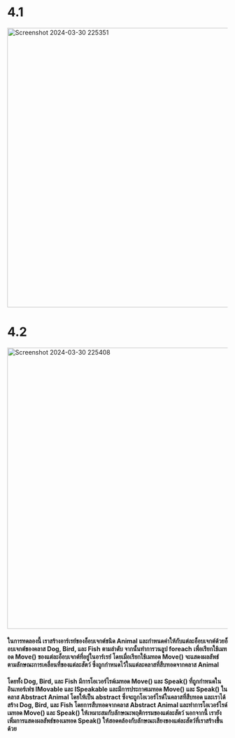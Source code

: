 # 4.1
<img width="638" alt="Screenshot 2024-03-30 225351" src="https://github.com/anndyyzzz/03376836-OOP-2566-Lab-13/assets/144866059/bc92038d-1f26-4859-9e33-cd890b65acda">

# 4.2
<img width="642" alt="Screenshot 2024-03-30 225408" src="https://github.com/anndyyzzz/03376836-OOP-2566-Lab-13/assets/144866059/05793ee3-2088-4442-9e9b-0eefab9ebb38">

#### ในการทดลองนี้ เราสร้างอาร์เรย์ของอ็อบเจกต์ชนิด Animal และกำหนดค่าให้กับแต่ละอ็อบเจกต์ด้วยอ็อบเจกต์ของคลาส Dog, Bird, และ Fish ตามลำดับ จากนั้นทำการวนลูป foreach เพื่อเรียกใช้เมทอด Move() ของแต่ละอ็อบเจกต์ที่อยู่ในอาร์เรย์ โดยเมื่อเรียกใช้เมทอด Move() จะแสดงผลลัพธ์ตามลักษณะการเคลื่อนที่ของแต่ละสัตว์ ซึ่งถูกกำหนดไว้ในแต่ละคลาสที่สืบทอดจากคลาส Animal

#### โดยทั้ง Dog, Bird, และ Fish มีการโอเวอร์ไรด์เมทอด Move() และ Speak() ที่ถูกกำหนดในอินเทอร์เฟซ IMovable และ ISpeakable และมีการประกาศเมทอด Move() และ Speak() ในคลาส Abstract Animal โดยให้เป็น abstract ซึ่งจะถูกโอเวอร์ไรด์ในคลาสที่สืบทอด และเราได้สร้าง Dog, Bird, และ Fish โดยการสืบทอดจากคลาส Abstract Animal และทำการโอเวอร์ไรด์เมทอด Move() และ Speak() ให้เหมาะสมกับลักษณะพฤติกรรมของแต่ละสัตว์ นอกจากนี้ เรายังเพิ่มการแสดงผลลัพธ์ของเมทอด Speak() ให้สอดคล้องกับลักษณะเสียงของแต่ละสัตว์ที่เราสร้างขึ้นด้วย

